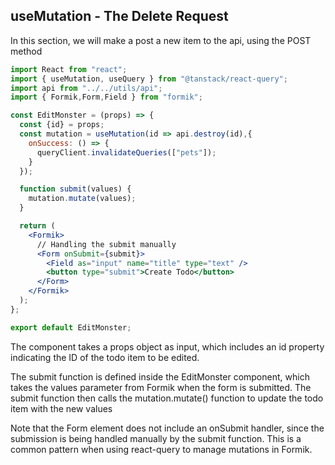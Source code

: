 ## useMutation - The Delete Request

In this section, we will make a post a new item to the api, using the POST method

```jsx
import React from "react";
import { useMutation, useQuery } from "@tanstack/react-query";
import api from "../../utils/api";
import { Formik,Form,Field } from "formik";

const EditMonster = (props) => {
  const {id} = props;
  const mutation = useMutation(id => api.destroy(id),{
    onSuccess: () => {
      queryClient.invalidateQueries(["pets"]);
    }
  });

  function submit(values) {
    mutation.mutate(values);
  }

  return (
    <Formik>
      // Handling the submit manually
      <Form onSubmit={submit}>
        <Field as="input" name="title" type="text" />
        <button type="submit">Create Todo</button>
      </Form>
    </Formik>
  );
};

export default EditMonster;
```
The component takes a props object as input, which includes an id property indicating the ID of the todo item to be edited.

The submit function is defined inside the EditMonster component, which takes the values parameter from Formik when the form is submitted. The submit function then calls the mutation.mutate() function to update the todo item with the new values


Note that the Form element does not include an onSubmit handler, since the submission is being handled manually by the submit function. This is a common pattern when using react-query to manage mutations in Formik.




